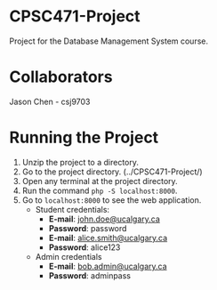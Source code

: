 # CPSC471-Project
Project for the Database Management System course.

# Collaborators
Jason Chen - csj9703

# Running the Project 

1. Unzip the project to a directory.
2. Go to the project directory. (../CPSC471-Project/)
3. Open any terminal at the project directory.
4. Run the command `php -S localhost:8000`.
5. Go to `localhost:8000` to see the web application.
    - Student credentials:
        - **E-mail**: john.doe@ucalgary.ca
        - **Password**: password
        - **E-mail**: alice.smith@ucalgary.ca
        - **Password**: alice123
     - Admin credentials
        - **E-mail**: bob.admin@ucalgary.ca
        - **Password**: adminpass
